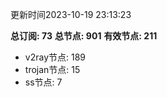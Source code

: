 更新时间2023-10-19 23:13:23

**总订阅: 73**
**总节点: 901**
**有效节点: 211**
- v2ray节点: 189
- trojan节点: 15
- ss节点: 7
